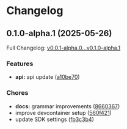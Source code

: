 # Changelog

## 0.1.0-alpha.1 (2025-05-26)

Full Changelog: [v0.0.1-alpha.0...v0.1.0-alpha.1](https://github.com/ankitdas13/gotue/compare/v0.0.1-alpha.0...v0.1.0-alpha.1)

### Features

* **api:** api update ([a10be70](https://github.com/ankitdas13/gotue/commit/a10be703d3ddf84e5fcae805b6c87e4a6b98b25f))


### Chores

* **docs:** grammar improvements ([8660367](https://github.com/ankitdas13/gotue/commit/86603670369f0700cf22b189754630aa5d3e5ed0))
* improve devcontainer setup ([560f421](https://github.com/ankitdas13/gotue/commit/560f421b7aae99b894881d1a6362e19c53959216))
* update SDK settings ([fb3c3b4](https://github.com/ankitdas13/gotue/commit/fb3c3b4f27b1b8272572123050725d43f53e2454))
